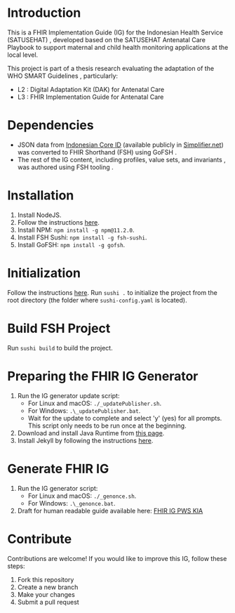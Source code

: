 # Introduction

This is a FHIR Implementation Guide (IG) for the  Indonesian Health Service (SATUSEHAT) , developed based on the SATUSEHAT Antenatal Care Playbook to support maternal and child health monitoring applications at the local level.

This project is part of a thesis research evaluating the adaptation of the  WHO SMART Guidelines , particularly:

* L2 : Digital Adaptation Kit (DAK) for Antenatal Care
* L3 : FHIR Implementation Guide for Antenatal Care

# Dependencies

* JSON data from [Indonesian Core ID](https://simplifier.net/guide/indonesia-satusehat-ihs-fhir-r4?version=current) (available publicly in [Simplifier.net](https://simplifier.net)) was converted to FHIR Shorthand (FSH) using  GoFSH .
* The rest of the IG content, including  profiles, value sets, and invariants , was authored using  FSH tooling .

# Installation

1. Install NodeJS.
2. Follow the instructions [here](https://fshschool.org/docs/sushi/installation/).
3. Install NPM: `npm install -g npm@11.2.0`.
4. Install FSH Sushi: `npm install -g fsh-sushi`.
5. Install GoFSH: `npm install -g gofsh`.

# Initialization

Follow the instructions [here](https://fshschool.org/docs/sushi/running/). Run `sushi .` to initialize the project from the root directory (the folder where `sushi-config.yaml` is located).

# Build FSH Project

Run `sushi build` to build the project.

# Preparing the FHIR IG Generator

1. Run the IG generator update script:
   * For Linux and macOS: `./_updatePublisher.sh`.
   * For Windows: `.\_updatePublisher.bat`.
   * Wait for the update to complete and select 'y' (yes) for all prompts. This script only needs to be run once at the beginning.
2. Download and install Java Runtime from [this page](https://www.oracle.com/id/java/technologies/downloads).
3. Install Jekyll by following the instructions [here](https://jekyllrb.com/docs/installation/windows/).

# Generate FHIR IG

1. Run the IG generator script:
   * For Linux and macOS: `./_genonce.sh`.
   * For Windows: `.\_genonce.bat`.
2. Draft for human readable guide available here: [FHIR IG PWS KIA](https://dev-fhir.pwskia.id/artifacts.html)

# Contribute

Contributions are welcome! If you would like to improve this IG, follow these steps:

1. Fork this repository
2. Create a new branch
3. Make your changes
4. Submit a pull request
